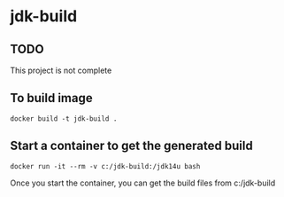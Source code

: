 # jdk-build

## TODO

This project is not complete

## To build image

    docker build -t jdk-build .
    
## Start a container to get the generated build

    docker run -it --rm -v c:/jdk-build:/jdk14u bash
    
Once you start the container, you can get the build files from c:/jdk-build
